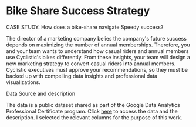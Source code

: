 # Bike Share Success Strategy
CASE STUDY: How does a bike-share navigate Speedy success?

The director of a marketing company belies the company's future success depends on maximizing the number of annual memberships. Therefore, you and your team wants to understand how casual riders and annual members use Cyclistic's bikes differently. From these insights, your team will design a new marketing strategy to convert casual riders into annual members. Cyclistic executives must approve your recommendations, so they must be backed up with compelling data insights and professional data visualizations. 


Data Source and description

The data is a public dataset shared as part of the Google Data Analytics Professional Certificate program. Click [here](https://divvy-tripdata.s3.amazonaws.com/index.html) to access the data and the description. I selected the relevant columns for the purpose of this work.

